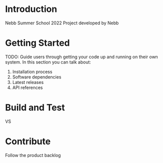 # Introduction 
Nebb Summer School 2022 Project developed by Nebb

# Getting Started
TODO: Guide users through getting your code up and running on their own system. In this section you can talk about:
1.	Installation process
2.	Software dependencies
3.	Latest releases
4.	API references

# Build and Test
VS

# Contribute
Follow the product backlog